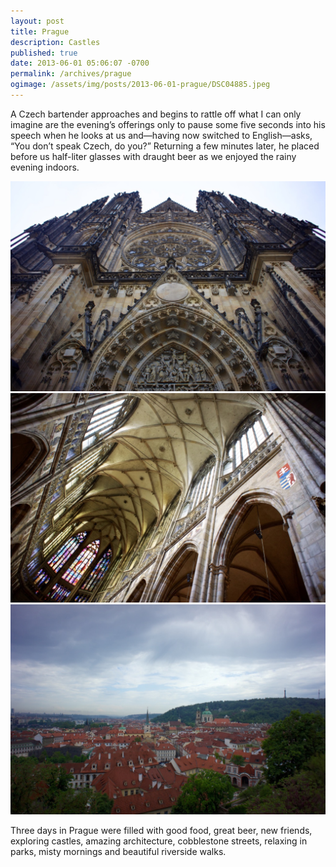 ```yaml
---
layout: post
title: Prague
description: Castles
published: true
date: 2013-06-01 05:06:07 -0700
permalink: /archives/prague
ogimage: /assets/img/posts/2013-06-01-prague/DSC04885.jpeg
---
```

A Czech bartender approaches and begins to rattle off what I can only imagine are the evening’s offerings only to pause some five seconds into his speech when he looks at us and—having now switched to English—asks, “You don’t speak Czech, do you?” Returning a few minutes later, he placed before us half-liter glasses with draught beer as we enjoyed the rainy evening indoors.

![Saint Vitus Cathedral][1]
![Stained glass][2]
![Prague][3]

Three days in Prague were filled with good food, great beer, new friends, exploring castles, amazing architecture, cobblestone streets, relaxing in parks, misty mornings and beautiful riverside walks.

[1]: /assets/img/posts/2013-06-01-prague/DSC04858.jpeg
[2]: /assets/img/posts/2013-06-01-prague/DSC04885.jpeg
[3]: /assets/img/posts/2013-06-01-prague/DSC04894.jpeg